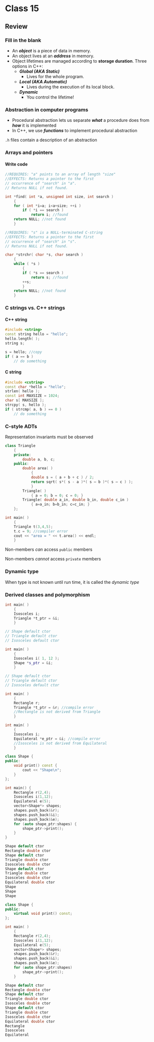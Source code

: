 Class 15
========

## Review

### Fill in the blank

* An ***object*** is a piece of data in memory.
* An object lives at an ***address*** in memory.
* Object lifetimes are managed according to **storage duration**.
Three options in C++:
	* ***Global (AKA Static)***
		* Lives for the whole program.
	* ***Local (AKA Automatic)***
		* Lives during the execution of its local block.
	* ***Dynamic***
		 * You control the lifetime!

### Abstraction in computer programs

* Procedural abstraction lets us separate ***what*** a procedure does from ***how*** it is implemented
* In C++, we use ***functions*** to implement procedural abstraction

`.h` files contain a description of an abstraction

### Arrays and pointers

#### Write code

``` cpp
//REQUIRES: "a" points to an array of length "size"
//EFFECTS: Returns a pointer to the first
// occurrence of "search" in "a".
// Returns NULL if not found.

int *find( int *a, unsigned int size, int search )
	{
	for ( int *i=a; i<a+size; ++i )
		if ( *i == search )
			return i; //found
	return NULL; //not found
	}
```

``` cpp
//REQUIRES: "s" is a NULL-terminated C-string
//EFFECTS: Returns a pointer to the first
// occurrence of "search" in "s".
// Returns NULL if not found.

char *strchr( char *s, char search )
	{
	while ( *s )
		{
		if ( *s == search )
			return s; //found
		++s;
		}
	return NULL; //not found
	}
```

### C strings vs. C++ strings

#### C++ string

``` cpp
#include <string>
const string hello = "hello";
hello.length( );
string s;

s = hello; //copy
if ( a == b )
	// do something
```

#### C string

``` cpp
#include <cstring>
const char *hello = "hello";
strlen( hello );
const int MAXSIZE = 1024;
char s[ MAXSIZE ];
strcpy( s, hello );
if ( strcmp( a, b ) == 0 )
	// do something
```

### C-style ADTs

Representation invariants must be observed

``` cpp
class Triangle
	{
	private:
		double a, b, c;
	public:
		double area( )
			{
			double s = ( a + b + c ) / 2;
			return sqrt( s*( s - a )*( s – b )*( s – c ) );
			}
		Triangle( )
			{ a = 0; b = 0; c = 0; }
		Triangle( double a_in, double b_in, double c_in )
			{ a=a_in; b=b_in; c=c_in; }
	};

int main( )
	{
	Triangle t(3,4,5);
	t.c = 9; //compiler error
	cout << "area = " << t.area() << endl;
	}
```

Non-members *can* access `public` members

Non-members *cannot* access `private` members

### Dynamic type

When type is not known until run time, it is called the *dynamic type*

### Derived classes and polymorphism

``` cpp
int main( )
	{
	Isosceles i;
	Triangle *t_ptr = &i;
	}

// Shape default ctor
// Triangle default ctor
// Isosceles default ctor

int main( )
	{
	Isosceles i( 1, 12 );
	Shape *s_ptr = &i;
	}

// Shape default ctor
// Triangle default ctor
// Isosceles default ctor

int main( )
	{
	Rectangle r;
	Triangle *t_ptr = &r; //compile error
	//Rectangle is not derived from Triangle
	}

int main( )
	{
	Isosceles i;
	Equilateral *e_ptr = &i; //compile error
	//Isosceles is not derived from Equilateral
	}
```

``` cpp
class Shape {
public:
	void print() const {
		cout << "Shape\n";
	}
};

int main() {
	Rectangle r(2,4);
	Isosceles i(1,12);
	Equilateral e(5);
	vector<Shape*> shapes;
	shapes.push_back(&r);
	shapes.push_back(&i);
	shapes.push_back(&e);
	for (auto shape_ptr:shapes) {
		shape_ptr->print();
	}
}

Shape default ctor
Rectangle double ctor
Shape default ctor
Triangle double ctor
Isosceles double ctor
Shape default ctor
Triangle double ctor
Isosceles double ctor
Equilateral double ctor
Shape
Shape
Shape

class Shape {
public:
	virtual void print() const;
};

int main( )
	{
	Rectangle r(2,4);
	Isosceles i(1,12);
	Equilateral e(5);
	vector<Shape*> shapes;
	shapes.push_back(&r);
	shapes.push_back(&i);
	shapes.push_back(&e);
	for (auto shape_ptr:shapes)
		shape_ptr->print();
	}

Shape default ctor
Rectangle double ctor
Shape default ctor
Triangle double ctor
Isosceles double ctor
Shape default ctor
Triangle double ctor
Isosceles double ctor
Equilateral double ctor
Rectangle
Isosceles
Equilateral
```
